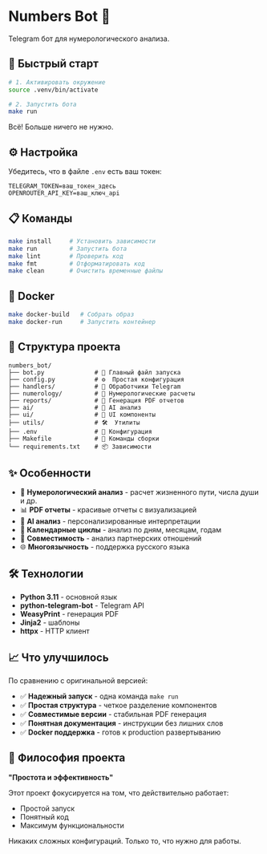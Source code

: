 # Numbers Bot 🔢

Telegram бот для нумерологического анализа.

## 🚀 Быстрый старт

```bash
# 1. Активировать окружение
source .venv/bin/activate

# 2. Запустить бота
make run
```

Всё! Больше ничего не нужно.

## ⚙️ Настройка

Убедитесь, что в файле `.env` есть ваш токен:
```
TELEGRAM_TOKEN=ваш_токен_здесь
OPENROUTER_API_KEY=ваш_ключ_api
```

## 📋 Команды

```bash
make install     # Установить зависимости
make run         # Запустить бота
make lint        # Проверить код
make fmt         # Отформатировать код
make clean       # Очистить временные файлы
```

## 🐳 Docker

```bash
make docker-build   # Собрать образ
make docker-run     # Запустить контейнер
```

## 📁 Структура проекта

```
numbers_bot/
├── bot.py              # 🚀 Главный файл запуска
├── config.py           # ⚙️  Простая конфигурация
├── handlers/           # 📨 Обработчики Telegram
├── numerology/         # 🔢 Нумерологические расчеты
├── reports/            # 📄 Генерация PDF отчетов
├── ai/                 # 🤖 AI анализ
├── ui/                 # 🎨 UI компоненты
├── utils/              # 🛠️  Утилиты
├── .env                # 🔐 Конфигурация
├── Makefile            # 🔨 Команды сборки
└── requirements.txt    # 📦 Зависимости
```

## ✨ Особенности

- 🔢 **Нумерологический анализ** - расчет жизненного пути, числа души и др.
- 📊 **PDF отчеты** - красивые отчеты с визуализацией
- 🤖 **AI анализ** - персонализированные интерпретации
- 📅 **Календарные циклы** - анализ по дням, месяцам, годам
- 💑 **Совместимость** - анализ партнерских отношений
- 🌐 **Многоязычность** - поддержка русского языка

## 🛠️ Технологии

- **Python 3.11** - основной язык
- **python-telegram-bot** - Telegram API
- **WeasyPrint** - генерация PDF
- **Jinja2** - шаблоны
- **httpx** - HTTP клиент

## 📈 Что улучшилось

По сравнению с оригинальной версией:
- ✅ **Надежный запуск** - одна команда `make run`
- ✅ **Простая структура** - четкое разделение компонентов
- ✅ **Совместимые версии** - стабильная PDF генерация
- ✅ **Понятная документация** - инструкции без лишних слов
- ✅ **Docker поддержка** - готов к production развертыванию

## 🎯 Философия проекта

**"Простота и эффективность"**

Этот проект фокусируется на том, что действительно работает:
- Простой запуск
- Понятный код
- Максимум функциональности

Никаких сложных конфигураций. Только то, что нужно для работы.